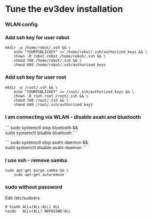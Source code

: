 # Tune the ev3dev installation

### WLAN config

### Add ssh key for user robot
```
mkdir -p /home/robot/.ssh && \
	echo "YOURPUBLICKEY" >> /home/robot/.ssh/authorized_keys && \
	chown -R robot.robot /home/robot/.ssh && \
	chmod 700 /home/robot/.ssh && \
	chmod 600 /home/robot/.ssh/authorized_keys
```

### Add ssh key for user root
```
mkdir -p /root/.ssh && \
	echo "YOURPUBLICKEY" >> /root/.ssh/authorized_keys && \
	chown -R root.root /root/.ssh && \
	chmod 700 /root/.ssh && \
	chmod 600 /root/.ssh/authorized_keys
```

### I am connecting via WLAN - disable avahi and bluetooth
´´´
sudo systemctl stop bluetooth && \
	sudo systemctl disable bluetooth
´´´

´´´
sudo systemctl stop avahi-daemon && \
	sudo systemctl disable avahi-daemon
´´´

### I use ssh - remove samba
```
sudo apt-get purge samba && \
	sudo apt-get autoremove
```

### sudo without password
Edit /etc/sudoers
```
# %sudo	ALL=(ALL:ALL) ALL
%sudo	ALL=(ALL) NOPASSWD:ALL
```

